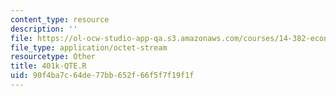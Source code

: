 ```yaml
---
content_type: resource
description: ''
file: https://ol-ocw-studio-app-qa.s3.amazonaws.com/courses/14-382-econometrics-spring-2017/90f4ba7c64de77bb652f66f5f7f19f1f_401k-QTE.R
file_type: application/octet-stream
resourcetype: Other
title: 401k-QTE.R
uid: 90f4ba7c-64de-77bb-652f-66f5f7f19f1f
---
```

